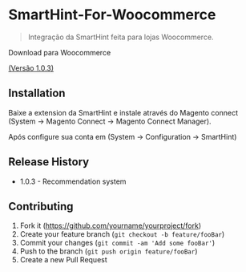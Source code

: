 # SmartHint-For-Woocommerce
> Integração da SmartHint feita para lojas Woocommerce.


Download para Woocommerce

[(Versão 1.0.3)](https://github.com/renandamarate/SmartHint-For-Woocommerce/releases/download/v.1.0.3/SmartHint-1.0.3.zip)

## Installation

Baixe a extension da SmartHint e instale através do Magento connect (System -> Magento Connect -> Magento Connect Manager).

Após configure sua conta em (System -> Configuration -> SmartHint)

## Release History
* 1.0.3 - Recommendation system

## Contributing

1. Fork it (<https://github.com/yourname/yourproject/fork>)
2. Create your feature branch (`git checkout -b feature/fooBar`)
3. Commit your changes (`git commit -am 'Add some fooBar'`)
4. Push to the branch (`git push origin feature/fooBar`)
5. Create a new Pull Request
